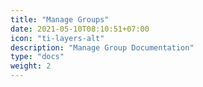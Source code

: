 ```yaml
---
title: "Manage Groups"
date: 2021-05-10T08:10:51+07:00
icon: "ti-layers-alt"
description: "Manage Group Documentation"
type: "docs"
weight: 2
---
```


